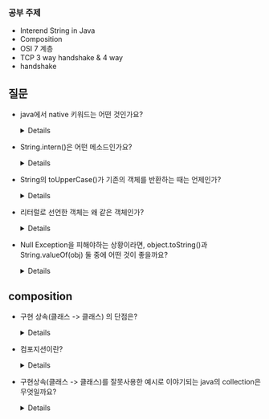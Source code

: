 ### 공부 주제

- Interend String in Java
- Composition
- OSI 7 계층
- TCP 3 way handshake & 4 way
- handshake

## 질문

- java에서 native 키워드는 어떤 것인가요?
    <details>
      native 키워드 Java 프로그램에서 다른언어(C,C++,어셈블리 등)로 작성된 코드를 실행할 수 있는 JNI 키워드 입니다.
    </details>

- String.intern()은 어떤 메소드인가요?

    <details>
      JVM에서 관리하는 문자열 풀에서 해당 문자열을 조회하여 존재하는 경우 반환, 아닌 경우 풀에 문자열을 등록하고 해당 문자열을 반환하는 메서드
    </details>

- String의 toUpperCase()가 기존의 객체를 반환하는 때는 언제인가?
    <details>
      소문자가 없을 때
    </details>

- 리터럴로 선언한 객체는 왜 같은 객체인가?
    <details>
        JVM에서 constant pool을 통해 문자열을 관리하고 있기 때문이다. <br>
      그렇기 때문에 pool에 이미 있는 문자열일 경우는 그것을 반환하고, 없을 경우는 새로운 객체를 생성한다.
    </details>

- Null Exception을 피해야하는 상황이라면, object.toString()과 String.valueOf(obj) 둘 중에 어떤 것이 좋을까요?
    <details>
        
  후자. 후자는 "null"을 반환한다.
  
    </details>

## composition
- 구현 상속(클래스 -> 클래스) 의 단점은?
  <details>
  
    1. 캡슐화를 위반
    2. 유연하지 못한 설계
    3. 다중상속 불가능

  </details>    

- 컴포지션이란?
  <details>
    기존 클래스가 새로운 클래스의 구성요소가 되는 것
  </details> 
- 구현상속(클래스 -> 클래스)를 잘못사용한 예시로 이야기되는 java의 collection은 무엇일까요?
  <details>
    
    'Stack' 입니다.
    Stack은 LIFO 구조이지만, Vector를 상속받고 있습니다.<br>
    Vector 클래스를 확장하면 중간에서 데이터를 삽입, 삭제를 할 수 있게 됩니다
    
    참고) https://devlog-wjdrbs96.tistory.com/244
  
  </details> 
    
